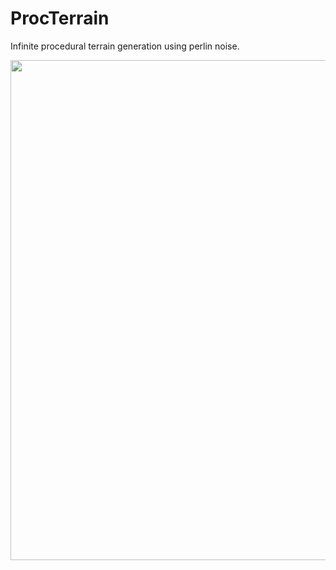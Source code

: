 # ProcTerrain
 Infinite procedural terrain generation using perlin noise.
 
 
<img src="GIF/ezgif-4-d665231cb9d0.gif" width=800>
